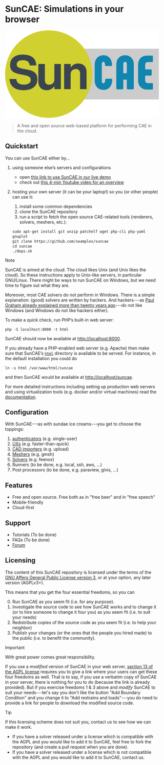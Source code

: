 # SunCAE: Simulations in your browser

![](doc/logo.svg)

> A free and open source web-based platform for performing CAE in the cloud.

## Quickstart

You can use SunCAE either by...

 1. using someone else’s servers and configurations

     * open [this link to use SunCAE in our live demo](https://www.caeplex.com/suncae)
     * check out [this 4-min Youtube video for an overview](https://youtu.be/MYl7-tcCAfE)

 2. hosting your own server (it can be your laptop!) so you (or other people) can use it:

     1. install some common dependencies
     2. clone the SunCAE repository
     3. run a script to fetch the open source CAE-related tools (renderers, solvers, meshers, etc.):

     ```terminal
     sudo apt-get install git unzip patchelf wget php-cli php-yaml gnuplot
     git clone https://github.com/seamplex/suncae
     cd suncae
     ./deps.sh
     ```

> [!NOTE]
> SunCAE is aimed at the cloud. The cloud likes Unix (and Unix likes the cloud).
> So these instructions apply to Unix-like servers, in particular GNU/Linux.
> There might be ways to run SunCAE on Windows, but we need time to figure out what they are.
>
> Moreover, most CAE solvers do not perform in Windows.
> There is a simple explanation: (good) solvers are written by hackers.
> And hackers---as [Paul Graham already explained more than twenty years ago](https://paulgraham.com/gh.html)---do not like Windows (and Windows do not like hackers either).


To make a quick check, run PHP’s built-in web server:

```terminal
php -S localhost:8000 -t html
```

SunCAE should now be available at <http://localhost:8000>.

If you already have a PHP-enabled web server (e.g. Apache) then make sure that SunCAE’s  [`html`](html) directory is available to be served. For instance, in the default installation you could do

```terminal
ln -s html /var/www/html/suncae
```

and then SunCAE would be available at <http://localhost/suncae>.


For more detailed instructions including setting up production web servers and using virtualization tools (e.g. docker and/or virtual machines) read the [documentation](doc).

## Configuration

With SunCAE---as with sundae ice creams---you get to choose the toppings:

 1. [authenticators](auths) (e.g. single-user)
 2. [UXs](uxs) (e.g. faster-than-quick)
 3. [CAD importers](cadimporters) (e.g. upload)
 4. [Meshers](meshers) (e.g. gmsh)
 5. [Solvers](solvers) (e.g. feenox)
 6. Runners (to be done, e.g. local, ssh, aws, ...)
 7. Post processors (to be done, e.g. paraview, glvis, ...)


## Features

 * Free and open source. Free both as in "free beer" and in "free speech"
 * Mobile-friendly
 * Cloud-first

## Support

 * Tutorials (To be done)
 * FAQs (To be done)
 * [Forum](https://github.com/seamplex/suncae/discussions/)
 
## Licensing

The content of this SunCAE repository is licensed under the terms of the [GNU Affero General Public License version 3](https://www.gnu.org/licenses/agpl-3.0.en.html), or at your option, any later version (AGPLv3+). 

This means that you get the four essential freedoms, so you can

 0. Run SunCAE as you seem fit (i.e. for any purpose).
 1. Investigate the source code to see how SunCAE works and to change it (or to hire someone to change it four you) as you seem fit (i.e. to suit your needs)
 2. Redistribute copies of the source code as you seem fit (i.e. to help your neighbor)
 3. Publish your changes (or the ones that the people you hired made) to the public (i.e. to benefit the community).

> [!IMPORTANT]
> With great power comes great responsibility.

If you use a _modified_ version of SunCAE in your web server, [section 13 of the AGPL license](https://www.gnu.org/licenses/agpl-3.0.en.html#section13) requires you to give a link where your users can get these four freedoms as well.
That is to say, if you use a verbatim copy of SunCAE in your server, there is nothing for you to do (because the link is already provided).
But if you exercise freedoms 1 & 3 above and _modify_ SunCAE to suit your needs---let's say you don't like the button "Add Boundary Condition" and you change it to "Add restrains and loads"---you do need to provide a link for people to download the modified source code.

> [!TIP]
> If this licensing scheme does not suit you, contact us to see how we can make it work.

 * If you have a solver released under a license which is compatible with the AGPL and you would like to add it to SunCAE, feel free to fork the repository (and create a pull request when you are done).
 * If you have a solver released under a license which is not compatible with the AGPL and you would like to add it to SunCAE, contact us.

